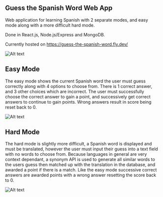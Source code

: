 ## Guess the Spanish Word Web App
Web application for learning Spanish with 2 separate modes, and easy mode along with a more difficult hard mode.

Done in React.js, Node.js/Express and MongoDB.

Currently hosted on https://guess-the-spanish-word.fly.dev/

![Alt text](https://i.imgur.com/mYfypyh.jpg "Landing Page")

## Easy Mode
The easy mode shows the current Spanish word the user must guess correctly along with 4 options to choose from. There is 1 correct answer, and 3 other choices which are incorrect. The user must successfully choose the correct answer to gain a point, and successively get correct answers to continue to gain points. Wrong answers result in score being reset back to 0. 

![Alt text](https://i.imgur.com/iaHceHz.jpg "Easy mode")


## Hard Mode
The hard mode is slightly more difficult, a Spanish word is displayed and must be translated, however the user must input their guess into a text field with no words to choose from. Because languages in general are very context dependant, a synonym API is used to generate all similar words to the users guess then matched up with the translation in the database, and awarded a point if there is a match. Like the easy mode successive correct answers are awarded points with a wrong answer resetting the score back to 0.

![Alt text](https://i.imgur.com/iRN2neT.jpg "Hard mode")
